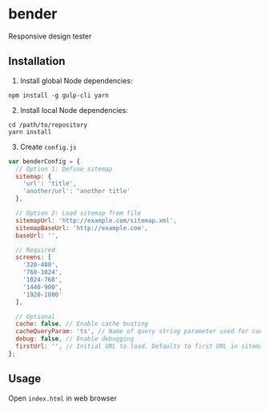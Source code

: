 # bender

Responsive design tester

## Installation

1. Install global Node dependencies:

  ```
  npm install -g gulp-cli yarn
  ```

2. Install local Node dependencies:

  ```
  cd /path/to/repository
  yarn install
  ```

3. Create `config.js`

  ```javascript
  var benderConfig = {
    // Option 1: Define sitemap
    sitemap: {
      'url': 'title',
      'another/url': 'another title'
    },

    // Option 2: Load sitemap from file
    sitemapUrl: 'http://example.com/sitemap.xml',
    sitemapBaseUrl: 'http://example.com',
    baseUrl: '',

    // Required
    screens: [
      '320-480',
      '768-1024',
      '1024-768',
      '1440-900',
      '1920-1080'
    ],

    // Optional
    cache: false, // Enable cache busting
    cacheQueryParam: 'ts', // Name of query string parameter used for cache busting
    debug: false, // Enable debugging
    firstUrl: '', // Initial URL to load. Defaults to first URL in sitemap
  };
  ```

## Usage

Open `index.html` in web browser

